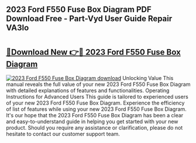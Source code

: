## 2023 Ford F550 Fuse Box Diagram PDF Download Free - Part-Vyd User Guide Repair VA3lo

# <h2><a href="http://dfi3xm2.blite.top/?on=2023+Ford+F550+Fuse+Box+Diagram">🔗Download New 👉🔴 2023 Ford F550 Fuse Box Diagram</a></h2>

[![2023 Ford F550 Fuse Box Diagram download](https://i.imgur.com/lujVjoI.png)](http://dfi3xm2.blite.top/?on=2023+Ford+F550+Fuse+Box+Diagram)
Unlocking Value This manual reveals the full value of your new 2023 Ford F550 Fuse Box Diagram with detailed explanations of features and functionalities. Operating Instructions for Advanced Users This guide is tailored to experienced users of your new 2023 Ford F550 Fuse Box Diagram. Experience the efficiency of list of features while using your new 2023 Ford F550 Fuse Box Diagram. It's our hope that the 2023 Ford F550 Fuse Box Diagram has been a clear and easy-to-understand guide in helping you get started with your new product. Should you require any assistance or clarification, please do not hesitate to contact our customer support team.
